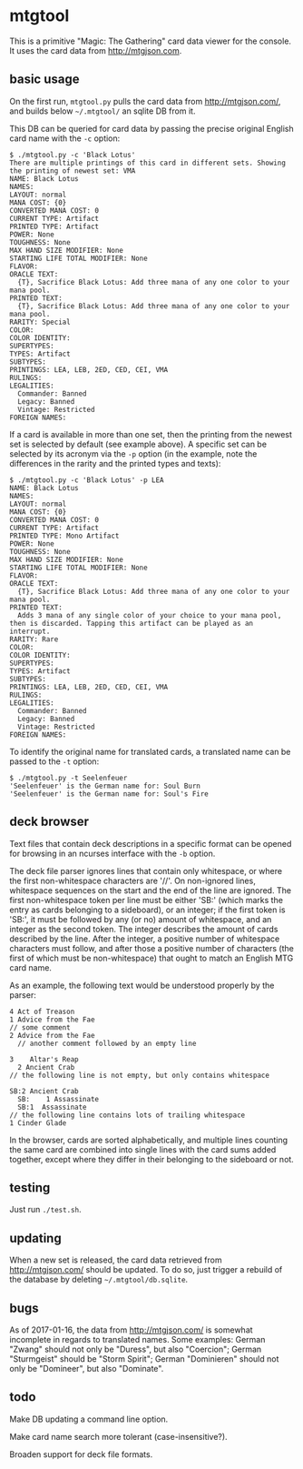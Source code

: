 mtgtool
=======

This is a primitive "Magic: The Gathering" card data viewer for the console. It
uses the card data from <http://mtgjson.com>.

basic usage
-----------

On the first run, `mtgtool.py` pulls the card data from <http://mtgjson.com/>,
and builds below `~/.mtgtool/` an sqlite DB from it.

This DB can be queried for card data by passing the precise original English
card name with the `-c` option:

    $ ./mtgtool.py -c 'Black Lotus'
    There are multiple printings of this card in different sets. Showing the printing of newest set: VMA
    NAME: Black Lotus
    NAMES: 
    LAYOUT: normal
    MANA COST: {0}
    CONVERTED MANA COST: 0
    CURRENT TYPE: Artifact
    PRINTED TYPE: Artifact
    POWER: None
    TOUGHNESS: None
    MAX HAND SIZE MODIFIER: None
    STARTING LIFE TOTAL MODIFIER: None
    FLAVOR:
    ORACLE TEXT:
      {T}, Sacrifice Black Lotus: Add three mana of any one color to your mana pool.
    PRINTED TEXT:
      {T}, Sacrifice Black Lotus: Add three mana of any one color to your mana pool.
    RARITY: Special
    COLOR: 
    COLOR IDENTITY: 
    SUPERTYPES: 
    TYPES: Artifact
    SUBTYPES: 
    PRINTINGS: LEA, LEB, 2ED, CED, CEI, VMA
    RULINGS:
    LEGALITIES:
      Commander: Banned
      Legacy: Banned
      Vintage: Restricted
    FOREIGN NAMES:

If a card is available in more than one set, then the printing from the newest
set is selected by default (see example above). A specific set can be selected
by its acronym via the `-p` option (in the example, note the differences in the
rarity and the printed types and texts):

    $ ./mtgtool.py -c 'Black Lotus' -p LEA
    NAME: Black Lotus
    NAMES: 
    LAYOUT: normal
    MANA COST: {0}
    CONVERTED MANA COST: 0
    CURRENT TYPE: Artifact
    PRINTED TYPE: Mono Artifact
    POWER: None
    TOUGHNESS: None
    MAX HAND SIZE MODIFIER: None
    STARTING LIFE TOTAL MODIFIER: None
    FLAVOR:
    ORACLE TEXT:
      {T}, Sacrifice Black Lotus: Add three mana of any one color to your mana pool.
    PRINTED TEXT:
      Adds 3 mana of any single color of your choice to your mana pool, then is discarded. Tapping this artifact can be played as an interrupt.
    RARITY: Rare
    COLOR: 
    COLOR IDENTITY: 
    SUPERTYPES: 
    TYPES: Artifact
    SUBTYPES: 
    PRINTINGS: LEA, LEB, 2ED, CED, CEI, VMA
    RULINGS:
    LEGALITIES:
      Commander: Banned
      Legacy: Banned
      Vintage: Restricted
    FOREIGN NAMES:

To identify the original name for translated cards, a translated name can be
passed to the `-t` option:

    $ ./mtgtool.py -t Seelenfeuer
    'Seelenfeuer' is the German name for: Soul Burn
    'Seelenfeuer' is the German name for: Soul's Fire

deck browser
------------

Text files that contain deck descriptions in a specific format can be opened for
browsing in an ncurses interface with the `-b` option.

The deck file parser ignores lines that contain only whitespace, or where the
first non-whitespace characters are '//'. On non-ignored lines, whitespace
sequences on the start and the end of the line are ignored. The first
non-whitespace token per line must be either 'SB:' (which marks the entry as
cards belonging to a sideboard), or an integer; if the first token is 'SB:', it
must be followed by any (or no) amount of whitespace, and an integer as the
second token. The integer describes the amount of cards described by the line.
After the integer, a positive number of whitespace characters must follow, and
after those a positive number of characters (the first of which must be
non-whitespace) that ought to match an English MTG card name.

As an example, the following text would be understood properly by the parser:

    4 Act of Treason
    1 Advice from the Fae
    // some comment
    2 Advice from the Fae
      // another comment followed by an empty line
    
    3    Altar's Reap
      2 Ancient Crab
    // the following line is not empty, but only contains whitespace
                              
    SB:2 Ancient Crab
      SB:    1 Assassinate
      SB:1  Assassinate
    // the following line contains lots of trailing whitespace
    1 Cinder Glade      

In the browser, cards are sorted alphabetically, and multiple lines counting
the same card are combined into single lines with the card sums added together,
except where they differ in their belonging to the sideboard or not.

testing
-------

Just run `./test.sh`.

updating
--------

When a new set is released, the card data retrieved from <http://mtgjson.com/>
should be updated. To do so, just trigger a rebuild of the database by deleting
`~/.mtgtool/db.sqlite`.

bugs
----

As of 2017-01-16, the data from <http://mtgjson.com/> is somewhat incomplete in
regards to translated names. Some examples: German "Zwang" should not only be
"Duress", but also "Coercion"; German "Sturmgeist" should be "Storm Spirit";
German "Dominieren" should not only be "Domineer", but also "Dominate".

todo
----

Make DB updating a command line option.

Make card name search more tolerant (case-insensitive?).

Broaden support for deck file formats.
